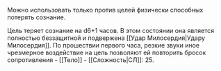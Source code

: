 Можно использовать только против целей физически способных потерять сознание.

Цель теряет сознание на d6+1 часов. В этом состоянии она является полностью беззащитной и подвержена [[Удар Милосердия|Удару Милосердия]]. По прошествии первого часа, резкие звуки иное чрезмерное воздействие на цель позволяют ей повторить бросок сопротивления - [[Тело]] - [[Сложность|СЛ]]: 25. 